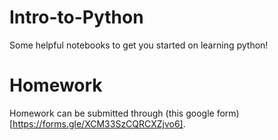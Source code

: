 # Intro-to-Python
Some helpful notebooks to get you started on learning python!

# Homework
Homework can be submitted through (this google form)[https://forms.gle/XCM33SzCQRCXZjvo6].

